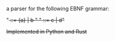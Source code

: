 a parser for the following EBNF grammar:

"<S> ::= {a} <X> | b <X>"
"<X> ::= c | d"
  
  
Implemented in Python and Rust
